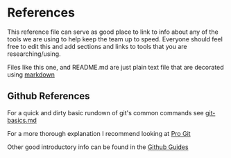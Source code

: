 # References

This reference file can serve as good place to link to info about any of the tools we are using to help keep the team up to speed. Everyone should feel free to edit this and add sections and links to tools that you are researching/using.

Files like this one, and README.md are just plain text file that are decorated using [markdown](https://github.com/adam-p/markdown-here/wiki/Markdown-Cheatsheet)

## Github References

For a quick and dirty basic rundown of git's common commands see [git-basics.md](/git-basics.md)

For a more thorough explanation I recommend looking at [Pro Git](https://git-scm.com/book/en/v2)

Other good introductory info can be found in the [Github Guides](https://guides.github.com/)




